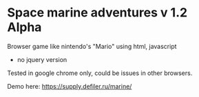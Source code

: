 # Space marine adventures v 1.2 Alpha
Browser game like nintendo's "Mario"  using html, javascript

* no jquery version

Tested in google chrome only, could be issues in other browsers. 

Demo here: https://supply.defiler.ru/marine/
